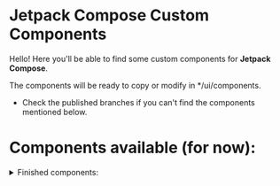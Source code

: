 # Jetpack Compose Custom Components

Hello! Here you'll be able to find some custom components for **Jetpack Compose**.

The components will be ready to copy or modify in */ui/components.

* Check the published branches if you can't find the components mentioned below.

# **Components available (for now):**

<details><summary> Finished components: </summary>
  
* Bubble icon.
* Image card.

<details>
  
<details><summary>In development: </summary>

* Custom animated floating button (almost finished / able to be used).

<details>
  
<details><summary>Planned: </summary>

* Image card with user.

<details>
  
More will be added over time.
